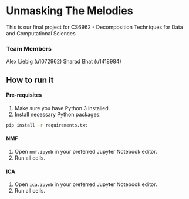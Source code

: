 # Unmasking The Melodies

This is our final project for CS6962 - Decomposition Techniques for Data and Computational Sciences

### Team Members

Alex Liebig (u1072962)
Sharad Bhat (u1418984)

## How to run it

#### Pre-requisites

1. Make sure you have Python 3 installed.
2. Install necessary Python packages.
```bash
pip install -r requirements.txt
```

#### NMF

1. Open `nmf.ipynb` in your preferred Jupyter Notebook editor.
2. Run all cells.

#### ICA

1. Open `ica.ipynb` in your preferred Jupyter Notebook editor.
2. Run all cells.